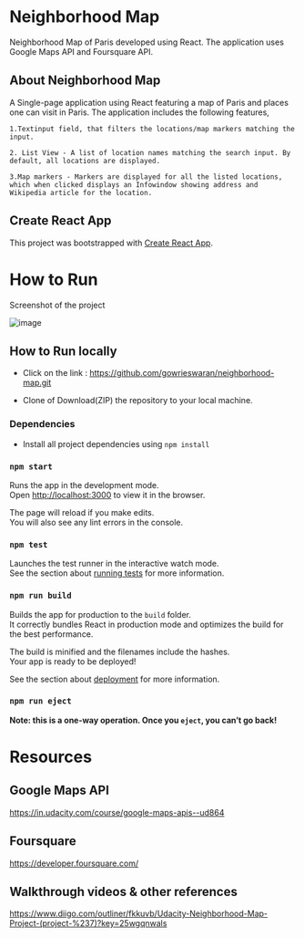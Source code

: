 # Neighborhood Map

Neighborhood Map of Paris developed using React. The application uses Google Maps API and Foursquare API.

## About Neighborhood Map

A Single-page application using React featuring a map of Paris and places one can visit in Paris. The application includes the following features,

    1.Textinput field, that filters the locations/map markers matching the input.

    2. List View - A list of location names matching the search input. By default, all locations are displayed.

    3.Map markers - Markers are displayed for all the listed locations, which when clicked displays an Infowindow showing address and Wikipedia article for the location.

## Create React App

This project was bootstrapped with [Create React App](https://github.com/facebook/create-react-app).

# How to Run

Screenshot of the project

![image](https://user-images.githubusercontent.com/38650699/48664079-3b56d680-eabf-11e8-9fd7-17cf3b3051ba.png)

## How to Run locally

- Click on the link : https://github.com/gowrieswaran/neighborhood-map.git

- Clone of Download(ZIP) the repository to your local machine.

### Dependencies

- Install all project dependencies using `npm install`

### `npm start`

Runs the app in the development mode.<br>
Open [http://localhost:3000](http://localhost:3000) to view it in the browser.

The page will reload if you make edits.<br>
You will also see any lint errors in the console.

### `npm test`

Launches the test runner in the interactive watch mode.<br>
See the section about [running tests](https://facebook.github.io/create-react-app/docs/running-tests) for more information.

### `npm run build`

Builds the app for production to the `build` folder.<br>
It correctly bundles React in production mode and optimizes the build for the best performance.

The build is minified and the filenames include the hashes.<br>
Your app is ready to be deployed!

See the section about [deployment](https://facebook.github.io/create-react-app/docs/deployment) for more information.

### `npm run eject`

**Note: this is a one-way operation. Once you `eject`, you can’t go back!**

# Resources

## Google Maps API

https://in.udacity.com/course/google-maps-apis--ud864

## Foursquare

https://developer.foursquare.com/

## Walkthrough videos & other references

https://www.diigo.com/outliner/fkkuvb/Udacity-Neighborhood-Map-Project-(project-%237)?key=25wgqnwals
